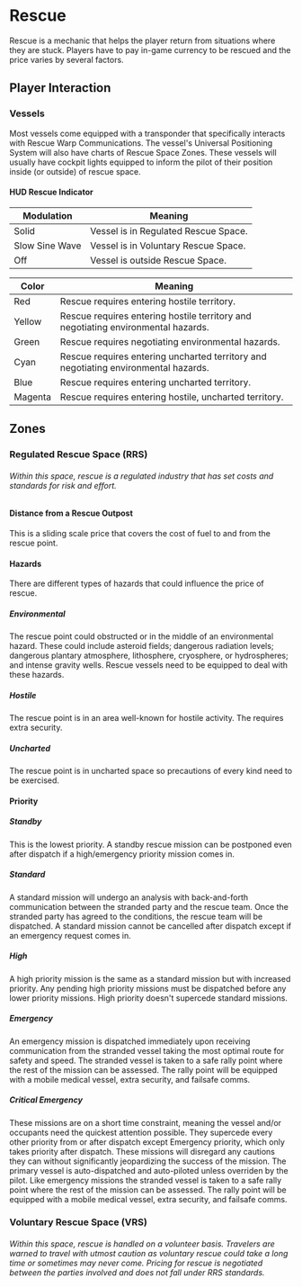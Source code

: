 # Rescue
Rescue is a mechanic that helps the player return from situations where they are stuck. Players have to pay in-game currency to be rescued and the price varies by several factors.

## Player Interaction

### Vessels
Most vessels come equipped with a transponder that specifically interacts with Rescue Warp Communications. The vessel's Universal Positioning System will also have charts of Rescue Space Zones. These vessels will usually have cockpit lights equipped to inform the pilot of their position inside (or outside) of rescue space.
#### HUD Rescue Indicator

| Modulation | Meaning |
| --- | --- |
| Solid | Vessel is in Regulated Rescue Space. |
| Slow Sine Wave | Vessel is in Voluntary Rescue Space. |
| Off | Vessel is outside Rescue Space. |

| Color | Meaning |
| --- | --- |
| Red | Rescue requires entering hostile territory. |
| Yellow | Rescue requires entering hostile territory and negotiating environmental hazards. |
| Green | Rescue requires negotiating environmental hazards. |
| Cyan | Rescue requires entering uncharted territory and negotiating environmental hazards. |
| Blue | Rescue requires entering uncharted territory. |
| Magenta | Rescue requires entering hostile, uncharted territory. |

## Zones

### Regulated Rescue Space (RRS)
###### Within this space, rescue is a regulated industry that has set costs and standards for risk and effort.

#### Distance from a Rescue Outpost
This is a sliding scale price that covers the cost of fuel to and from the rescue point.

#### Hazards
There are different types of hazards that could influence the price of rescue.
##### Environmental
The rescue point could obstructed or in the middle of an environmental hazard. These could include asteroid fields; dangerous radiation levels; dangerous plantary atmosphere, lithosphere, cryosphere, or hydrospheres; and intense gravity wells. Rescue vessels need to be equipped to deal with these hazards.
##### Hostile
The rescue point is in an area well-known for hostile activity. The requires extra security.
##### Uncharted
The rescue point is in uncharted space so precautions of every kind need to be exercised.


#### Priority
##### Standby
This is the lowest priority. A standby rescue mission can be postponed even after dispatch if a high/emergency priority mission comes in.
##### Standard
A standard mission will undergo an analysis with back-and-forth communication between the stranded party and the rescue team. Once the stranded party has agreed to the conditions, the rescue team will be dispatched. A standard mission cannot be cancelled after dispatch except if an emergency request comes in.
##### High
A high priority mission is the same as a standard mission but with increased priority. Any pending high priority missions must be dispatched before any lower priority missions. High priority doesn't supercede standard missions.
##### Emergency
An emergency mission is dispatched immediately upon receiving communication from the stranded vessel taking the most optimal route for safety and speed. The stranded vessel is taken to a safe rally point where the rest of the mission can be assessed. The rally point will be equipped with a mobile medical vessel, extra security, and failsafe comms.
##### Critical Emergency
These missions are on a short time constraint, meaning the vessel and/or occupants need the quickest attention possible. They supercede every other priority from or after dispatch except Emergency priority, which only takes priority after dispatch. These missions will disregard any cautions they can without significantly jeopardizing the success of the mission. The primary vessel is auto-dispatched and auto-piloted unless overriden by the pilot. Like emergency missions the stranded vessel is taken to a safe rally point where the rest of the mission can be assessed. The rally point will be equipped with a mobile medical vessel, extra security, and failsafe comms.

### Voluntary Rescue Space (VRS)
###### Within this space, rescue is handled on a volunteer basis. Travelers are warned to travel with utmost caution as voluntary rescue could take a long time or sometimes may never come. Pricing for rescue is negotiated between the parties involved and does not fall under RRS standards.
